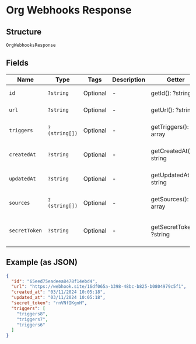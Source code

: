 
# Org Webhooks Response

## Structure

`OrgWebhooksResponse`

## Fields

| Name | Type | Tags | Description | Getter | Setter |
|  --- | --- | --- | --- | --- | --- |
| `id` | `?string` | Optional | - | getId(): ?string | setId(?string id): void |
| `url` | `?string` | Optional | - | getUrl(): ?string | setUrl(?string url): void |
| `triggers` | `?(string[])` | Optional | - | getTriggers(): ?array | setTriggers(?array triggers): void |
| `createdAt` | `?string` | Optional | - | getCreatedAt(): ?string | setCreatedAt(?string createdAt): void |
| `updatedAt` | `?string` | Optional | - | getUpdatedAt(): ?string | setUpdatedAt(?string updatedAt): void |
| `sources` | `?(string[])` | Optional | - | getSources(): ?array | setSources(?array sources): void |
| `secretToken` | `?string` | Optional | - | getSecretToken(): ?string | setSecretToken(?string secretToken): void |

## Example (as JSON)

```json
{
  "id": "65eed75eadeea8478f14ebd4",
  "url": "https://webhook.site/16df065a-b398-48bc-b825-b0804979c5f1",
  "created_at": "03/11/2024 10:05:18",
  "updated_at": "03/11/2024 10:05:18",
  "secret_token": "rnVNfIKgnH",
  "triggers": [
    "triggers8",
    "triggers7",
    "triggers6"
  ]
}
```

